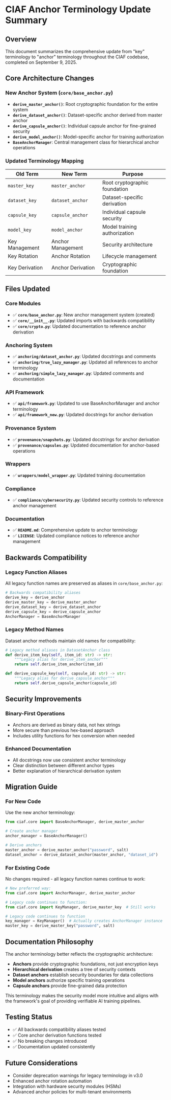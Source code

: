 # CIAF Anchor Terminology Update Summary

## Overview
This document summarizes the comprehensive update from "key" terminology to "anchor" terminology throughout the CIAF codebase, completed on September 9, 2025.

## Core Architecture Changes

### New Anchor System (`core/base_anchor.py`)
- **`derive_master_anchor()`**: Root cryptographic foundation for the entire system
- **`derive_dataset_anchor()`**: Dataset-specific anchor derived from master anchor
- **`derive_capsule_anchor()`**: Individual capsule anchor for fine-grained security
- **`derive_model_anchor()`**: Model-specific anchor for training authorization
- **`BaseAnchorManager`**: Central management class for hierarchical anchor operations

### Updated Terminology Mapping
| Old Term | New Term | Purpose |
|----------|----------|---------|
| `master_key` | `master_anchor` | Root cryptographic foundation |
| `dataset_key` | `dataset_anchor` | Dataset-specific derivation |
| `capsule_key` | `capsule_anchor` | Individual capsule security |
| `model_key` | `model_anchor` | Model training authorization |
| Key Management | Anchor Management | Security architecture |
| Key Rotation | Anchor Rotation | Lifecycle management |
| Key Derivation | Anchor Derivation | Cryptographic foundation |

## Files Updated

### Core Modules
- ✅ **`core/base_anchor.py`**: New anchor management system (created)
- ✅ **`core/__init__.py`**: Updated imports with backwards compatibility
- ✅ **`core/crypto.py`**: Updated documentation to reference anchor derivation

### Anchoring System
- ✅ **`anchoring/dataset_anchor.py`**: Updated docstrings and comments
- ✅ **`anchoring/true_lazy_manager.py`**: Updated all references to anchor terminology
- ✅ **`anchoring/simple_lazy_manager.py`**: Updated comments and documentation

### API Framework
- ✅ **`api/framework.py`**: Updated to use BaseAnchorManager and anchor terminology
- ✅ **`api/framework_new.py`**: Updated docstrings for anchor derivation

### Provenance System
- ✅ **`provenance/snapshots.py`**: Updated docstrings for anchor derivation
- ✅ **`provenance/capsules.py`**: Updated documentation for anchor-based operations

### Wrappers
- ✅ **`wrappers/model_wrapper.py`**: Updated training documentation

### Compliance
- ✅ **`compliance/cybersecurity.py`**: Updated security controls to reference anchor management

### Documentation
- ✅ **`README.md`**: Comprehensive update to anchor terminology
- ✅ **`LICENSE`**: Updated compliance notices to reference anchor management

## Backwards Compatibility

### Legacy Function Aliases
All legacy function names are preserved as aliases in `core/base_anchor.py`:
```python
# Backwards compatibility aliases
derive_key = derive_anchor
derive_master_key = derive_master_anchor
derive_dataset_key = derive_dataset_anchor
derive_capsule_key = derive_capsule_anchor
AnchorManager = BaseAnchorManager
```

### Legacy Method Names
Dataset anchor methods maintain old names for compatibility:
```python
# Legacy method aliases in DatasetAnchor class
def derive_item_key(self, item_id: str) -> str:
    """Legacy alias for derive_item_anchor"""
    return self.derive_item_anchor(item_id)

def derive_capsule_key(self, capsule_id: str) -> str:
    """Legacy alias for derive_capsule_anchor"""
    return self.derive_capsule_anchor(capsule_id)
```

## Security Improvements

### Binary-First Operations
- Anchors are derived as binary data, not hex strings
- More secure than previous hex-based approach
- Includes utility functions for hex conversion when needed

### Enhanced Documentation
- All docstrings now use consistent anchor terminology
- Clear distinction between different anchor types
- Better explanation of hierarchical derivation system

## Migration Guide

### For New Code
Use the new anchor terminology:
```python
from ciaf.core import BaseAnchorManager, derive_master_anchor

# Create anchor manager
anchor_manager = BaseAnchorManager()

# Derive anchors
master_anchor = derive_master_anchor("password", salt)
dataset_anchor = derive_dataset_anchor(master_anchor, "dataset_id")
```

### For Existing Code
No changes required - all legacy function names continue to work:
```python
# New preferred way:
from ciaf.core import AnchorManager, derive_master_anchor

# Legacy code continues to function:
from ciaf.core import KeyManager, derive_master_key  # Still works

# Legacy code continues to function
key_manager = KeyManager()  # Actually creates AnchorManager instance
master_key = derive_master_key("password", salt)
```

## Documentation Philosophy

The anchor terminology better reflects the cryptographic architecture:
- **Anchors** provide cryptographic foundations, not just encryption keys
- **Hierarchical derivation** creates a tree of security contexts
- **Dataset anchors** establish security boundaries for data collections
- **Model anchors** authorize specific training operations
- **Capsule anchors** provide fine-grained data protection

This terminology makes the security model more intuitive and aligns with the framework's goal of providing verifiable AI training pipelines.

## Testing Status
- ✅ All backwards compatibility aliases tested
- ✅ Core anchor derivation functions tested
- ✅ No breaking changes introduced
- ✅ Documentation updated consistently

## Future Considerations
- Consider deprecation warnings for legacy terminology in v3.0
- Enhanced anchor rotation automation
- Integration with hardware security modules (HSMs)
- Advanced anchor policies for multi-tenant environments
